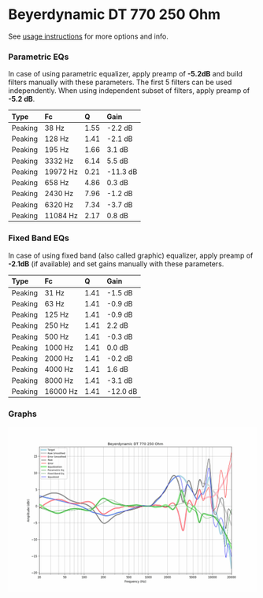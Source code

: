 # Beyerdynamic DT 770 250 Ohm
See [usage instructions](https://github.com/jaakkopasanen/AutoEq#usage) for more options and info.

### Parametric EQs
In case of using parametric equalizer, apply preamp of **-5.2dB** and build filters manually
with these parameters. The first 5 filters can be used independently.
When using independent subset of filters, apply preamp of **-5.2 dB**.

| Type    | Fc       |    Q | Gain     |
|:--------|:---------|:-----|:---------|
| Peaking | 38 Hz    | 1.55 | -2.2 dB  |
| Peaking | 128 Hz   | 1.41 | -2.1 dB  |
| Peaking | 195 Hz   | 1.66 | 3.1 dB   |
| Peaking | 3332 Hz  | 6.14 | 5.5 dB   |
| Peaking | 19972 Hz | 0.21 | -11.3 dB |
| Peaking | 658 Hz   | 4.86 | 0.3 dB   |
| Peaking | 2430 Hz  | 7.96 | -1.2 dB  |
| Peaking | 6320 Hz  | 7.34 | -3.7 dB  |
| Peaking | 11084 Hz | 2.17 | 0.8 dB   |

### Fixed Band EQs
In case of using fixed band (also called graphic) equalizer, apply preamp of **-2.1dB**
(if available) and set gains manually with these parameters.

| Type    | Fc       |    Q | Gain     |
|:--------|:---------|:-----|:---------|
| Peaking | 31 Hz    | 1.41 | -1.5 dB  |
| Peaking | 63 Hz    | 1.41 | -0.9 dB  |
| Peaking | 125 Hz   | 1.41 | -0.9 dB  |
| Peaking | 250 Hz   | 1.41 | 2.2 dB   |
| Peaking | 500 Hz   | 1.41 | -0.3 dB  |
| Peaking | 1000 Hz  | 1.41 | 0.0 dB   |
| Peaking | 2000 Hz  | 1.41 | -0.2 dB  |
| Peaking | 4000 Hz  | 1.41 | 1.6 dB   |
| Peaking | 8000 Hz  | 1.41 | -3.1 dB  |
| Peaking | 16000 Hz | 1.41 | -12.0 dB |

### Graphs
![](./Beyerdynamic%20DT%20770%20250%20Ohm.png)